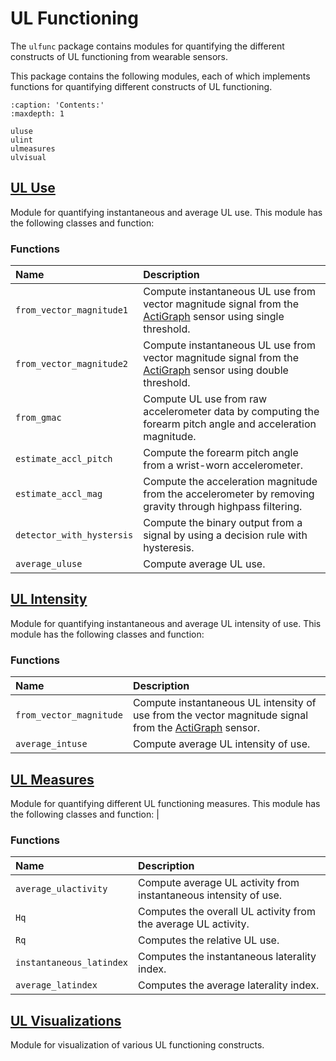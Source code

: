 
# UL Functioning

The `ulfunc` package contains modules for quantifying the different constructs of UL functioning from wearable sensors. 

This package contains the following modules, each of which implements functions for quantifying different constructs of UL functioning.

```{toctree}
:caption: 'Contents:'
:maxdepth: 1

uluse
ulint
ulmeasures
ulvisual
```

## [UL Use](uluse)
Module for quantifying instantaneous and average UL use. This module has the following classes and function:

### Functions
| Name | Description |
|:-----|:------------|
| `from_vector_magnitude1` | Compute instantaneous UL use from vector magnitude signal from the [ActiGraph](https://theactigraph.com/) sensor using single threshold. |
| `from_vector_magnitude2` | Compute instantaneous UL use from vector magnitude signal from the [ActiGraph](https://theactigraph.com/) sensor using double threshold. |
| `from_gmac` | Compute UL use from raw accelerometer data by computing the forearm pitch angle and acceleration magnitude. |
| `estimate_accl_pitch` | Compute the forearm pitch angle from a wrist-worn accelerometer. |
| `estimate_accl_mag` | Compute the acceleration magnitude from the accelerometer by removing gravity through highpass filtering. |
| `detector_with_hystersis` | Compute the binary output from a signal by using a decision rule with hysteresis. |
| `average_uluse` | Compute average UL use.|

## [UL Intensity](ulint)
Module for quantifying instantaneous and average UL intensity of use. This module has the following classes and function:

### Functions
| Name | Description |
|:-----|:------------|
| `from_vector_magnitude`| Compute instantaneous UL intensity of use from the vector magnitude signal from the [ActiGraph](https://theactigraph.com/) sensor. |
| `average_intuse` | Compute average UL intensity of use.|

## [UL Measures](ulmeasures)
Module for quantifying different UL functioning measures. This module has the following classes and function:
|
### Functions
| Name | Description |
|:-----|:------------|
| `average_ulactivity` | Compute average UL activity from instantaneous intensity of use. |
| `Hq` | Computes the overall UL activity from the average UL activity. |
| `Rq` | Computes the relative UL use. |
| `instantaneous_latindex` | Computes the instantaneous laterality index. |
| `average_latindex` | Computes the average laterality index. |

## [UL Visualizations](ulvisual)
Module for visualization of various UL functioning constructs.
